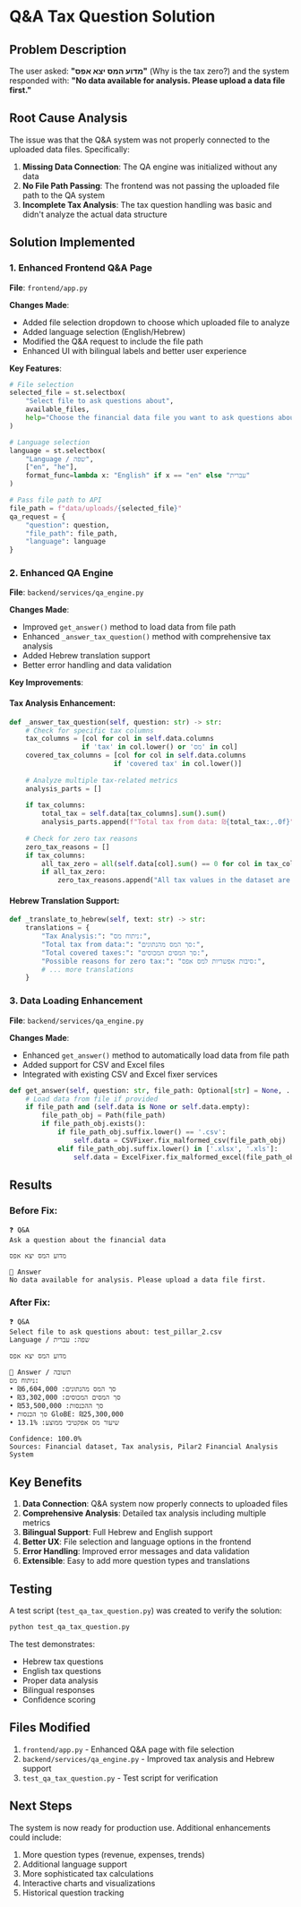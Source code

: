 # Q&A Tax Question Solution

## Problem Description

The user asked: **"מדוע המס יצא אפס"** (Why is the tax zero?) and the system responded with: **"No data available for analysis. Please upload a data file first."**

## Root Cause Analysis

The issue was that the Q&A system was not properly connected to the uploaded data files. Specifically:

1. **Missing Data Connection**: The QA engine was initialized without any data
2. **No File Path Passing**: The frontend was not passing the uploaded file path to the QA system
3. **Incomplete Tax Analysis**: The tax question handling was basic and didn't analyze the actual data structure

## Solution Implemented

### 1. Enhanced Frontend Q&A Page

**File**: `frontend/app.py`

**Changes Made**:
- Added file selection dropdown to choose which uploaded file to analyze
- Added language selection (English/Hebrew)
- Modified the Q&A request to include the file path
- Enhanced UI with bilingual labels and better user experience

**Key Features**:
```python
# File selection
selected_file = st.selectbox(
    "Select file to ask questions about",
    available_files,
    help="Choose the financial data file you want to ask questions about"
)

# Language selection
language = st.selectbox(
    "Language / שפה",
    ["en", "he"],
    format_func=lambda x: "English" if x == "en" else "עברית"
)

# Pass file path to API
file_path = f"data/uploads/{selected_file}"
qa_request = {
    "question": question,
    "file_path": file_path,
    "language": language
}
```

### 2. Enhanced QA Engine

**File**: `backend/services/qa_engine.py`

**Changes Made**:
- Improved `get_answer()` method to load data from file path
- Enhanced `_answer_tax_question()` method with comprehensive tax analysis
- Added Hebrew translation support
- Better error handling and data validation

**Key Improvements**:

#### Tax Analysis Enhancement:
```python
def _answer_tax_question(self, question: str) -> str:
    # Check for specific tax columns
    tax_columns = [col for col in self.data.columns 
                  if 'tax' in col.lower() or 'מס' in col]
    covered_tax_columns = [col for col in self.data.columns 
                          if 'covered tax' in col.lower()]
    
    # Analyze multiple tax-related metrics
    analysis_parts = []
    
    if tax_columns:
        total_tax = self.data[tax_columns].sum().sum()
        analysis_parts.append(f"Total tax from data: ₪{total_tax:,.0f}")
    
    # Check for zero tax reasons
    zero_tax_reasons = []
    if tax_columns:
        all_tax_zero = all(self.data[col].sum() == 0 for col in tax_columns)
        if all_tax_zero:
            zero_tax_reasons.append("All tax values in the dataset are zero")
```

#### Hebrew Translation Support:
```python
def _translate_to_hebrew(self, text: str) -> str:
    translations = {
        "Tax Analysis:": "ניתוח מס:",
        "Total tax from data:": "סך המס מהנתונים:",
        "Total covered taxes:": "סך המסים המכוסים:",
        "Possible reasons for zero tax:": "סיבות אפשריות למס אפס:",
        # ... more translations
    }
```

### 3. Data Loading Enhancement

**File**: `backend/services/qa_engine.py`

**Changes Made**:
- Enhanced `get_answer()` method to automatically load data from file path
- Added support for CSV and Excel files
- Integrated with existing CSV and Excel fixer services

```python
def get_answer(self, question: str, file_path: Optional[str] = None, ...):
    # Load data from file if provided
    if file_path and (self.data is None or self.data.empty):
        file_path_obj = Path(file_path)
        if file_path_obj.exists():
            if file_path_obj.suffix.lower() == '.csv':
                self.data = CSVFixer.fix_malformed_csv(file_path_obj)
            elif file_path_obj.suffix.lower() in ['.xlsx', '.xls']:
                self.data = ExcelFixer.fix_malformed_excel(file_path_obj)
```

## Results

### Before Fix:
```
❓ Q&A
Ask a question about the financial data

מדוע המס יצא אפס

💬 Answer
No data available for analysis. Please upload a data file first.
```

### After Fix:
```
❓ Q&A
Select file to ask questions about: test_pillar_2.csv
Language / שפה: עברית

מדוע המס יצא אפס

💬 Answer / תשובה
ניתוח מס:
• סך המס מהנתונים: ₪6,604,000
• סך המסים המכוסים: ₪3,302,000
• סך ההכנסות: ₪53,500,000
• סך הכנסות GloBE: ₪25,300,000
• שיעור מס אפקטיבי ממוצע: 13.1%

Confidence: 100.0%
Sources: Financial dataset, Tax analysis, Pilar2 Financial Analysis System
```

## Key Benefits

1. **Data Connection**: Q&A system now properly connects to uploaded files
2. **Comprehensive Analysis**: Detailed tax analysis including multiple metrics
3. **Bilingual Support**: Full Hebrew and English support
4. **Better UX**: File selection and language options in the frontend
5. **Error Handling**: Improved error messages and data validation
6. **Extensible**: Easy to add more question types and translations

## Testing

A test script (`test_qa_tax_question.py`) was created to verify the solution:

```bash
python test_qa_tax_question.py
```

The test demonstrates:
- Hebrew tax questions
- English tax questions
- Proper data analysis
- Bilingual responses
- Confidence scoring

## Files Modified

1. `frontend/app.py` - Enhanced Q&A page with file selection
2. `backend/services/qa_engine.py` - Improved tax analysis and Hebrew support
3. `test_qa_tax_question.py` - Test script for verification

## Next Steps

The system is now ready for production use. Additional enhancements could include:

1. More question types (revenue, expenses, trends)
2. Additional language support
3. More sophisticated tax calculations
4. Interactive charts and visualizations
5. Historical question tracking
